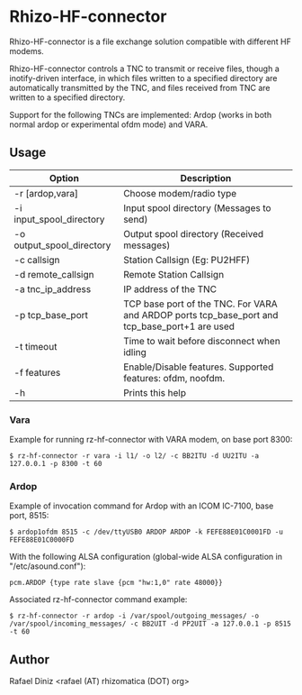 # Rhizo-HF-connector

  Rhizo-HF-connector is a file exchange solution compatible with different
  HF modems.

  Rhizo-HF-connector controls a TNC to transmit or receive files,
  though a inotify-driven interface, in which files written to a specified directory
  are automatically transmitted by the TNC, and files received from TNC are
  written to a specified directory.

  Support for the following TNCs are implemented: Ardop (works
  in both normal ardop or experimental ofdm mode) and VARA.

## Usage

| Option | Description |
| --- | --- |
| -r [ardop,vara] | Choose modem/radio type |
| -i input_spool_directory | Input spool directory (Messages to send) |
| -o output_spool_directory | Output spool directory (Received messages) |
| -c callsign | Station Callsign (Eg: PU2HFF) |
| -d remote_callsign | Remote Station Callsign |
| -a tnc_ip_address | IP address of the TNC |
| -p tcp_base_port | TCP base port of the TNC. For VARA and ARDOP ports tcp_base_port and tcp_base_port+1 are used |
| -t timeout | Time to wait before disconnect when idling |
| -f features | Enable/Disable features. Supported features: ofdm, noofdm.|
| -h | Prints this help |

### Vara

Example for running rz-hf-connector with VARA modem, on base port 8300:

    $ rz-hf-connector -r vara -i l1/ -o l2/ -c BB2ITU -d UU2ITU -a 127.0.0.1 -p 8300 -t 60

### Ardop

Example of invocation command for Ardop with an ICOM IC-7100, base port, 8515:

    $ ardop1ofdm 8515 -c /dev/ttyUSB0 ARDOP ARDOP -k FEFE88E01C0001FD -u FEFE88E01C0000FD

With the following ALSA configuration (global-wide ALSA configuration in "/etc/asound.conf"): 

    pcm.ARDOP {type rate slave {pcm "hw:1,0" rate 48000}}

Associated rz-hf-connector command example:

    $ rz-hf-connector -r ardop -i /var/spool/outgoing_messages/ -o /var/spool/incoming_messages/ -c BB2UIT -d PP2UIT -a 127.0.0.1 -p 8515 -t 60


## Author

Rafael Diniz <rafael (AT) rhizomatica (DOT) org>
